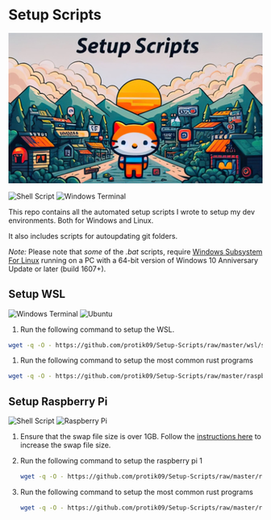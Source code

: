 # Setup Scripts

![Setup Scripts Image](https://github.com/protik09/Setup-Scripts/blob/master/assets/Github_Repo_Card_Setup_Scripts_final.jpg?raw=true "Setup-Scripts")

![Shell Script](https://img.shields.io/badge/shell_script-%23121011.svg?style=for-the-badge&logo=gnu-bash&logoColor=white) ![Windows Terminal](https://img.shields.io/badge/Windows%20Terminal-%234D4D4D.svg?style=for-the-badge&logo=windows-terminal&logoColor=white)

This repo contains all the automated setup scripts I wrote to setup my dev environments.
Both for Windows and Linux.

It also includes scripts for autoupdating git folders.

*Note:* Please note that *some* of the *.bat* scripts, require [Windows Subsystem For Linux](https://learn.microsoft.com/en-in/windows/wsl/install) running on a PC with a 64-bit version of Windows 10 Anniversary Update or later (build 1607+).

## Setup WSL

![Windows Terminal](https://img.shields.io/badge/Windows%20Terminal-%234D4D4D.svg?style=for-the-badge&logo=windows-terminal&logoColor=white) ![Ubuntu](https://img.shields.io/badge/Ubuntu-E95420.svg?style=for-the-badge&logo=ubuntu&logoColor=white)

1. Run the following command to setup the WSL.

```bash
wget -q -O - https://github.com/protik09/Setup-Scripts/raw/master/wsl/setup_wsl.sh | bash
```

1. Run the following command to setup the most common rust programs

```bash
wget -q -O - https://github.com/protik09/Setup-Scripts/raw/master/raspberrypi/setup_cargo.sh | bash
```

## Setup Raspberry Pi

![Shell Script](https://img.shields.io/badge/shell_script-%23121011.svg?style=for-the-badge&logo=gnu-bash&logoColor=white) ![Raspberry Pi](https://img.shields.io/badge/-RaspberryPi-C51A4A?style=for-the-badge&logo=Raspberry-Pi)

1. Ensure that the swap file size is over 1GB. Follow the [instructions here](https://pimylifeup.com/raspberry-pi-swap-file/) to increase the swap file size.

1. Run the following command to setup the raspberry pi 1

    ```bash
    wget -q -O - https://github.com/protik09/Setup-Scripts/raw/master/raspberrypi/setup_raspi.sh | bash
    ```

1. Run the following command to setup the most common rust programs

    ```bash
    wget -q -O - https://github.com/protik09/Setup-Scripts/raw/master/raspberrypi/setup_cargo.sh | bash

    ```
